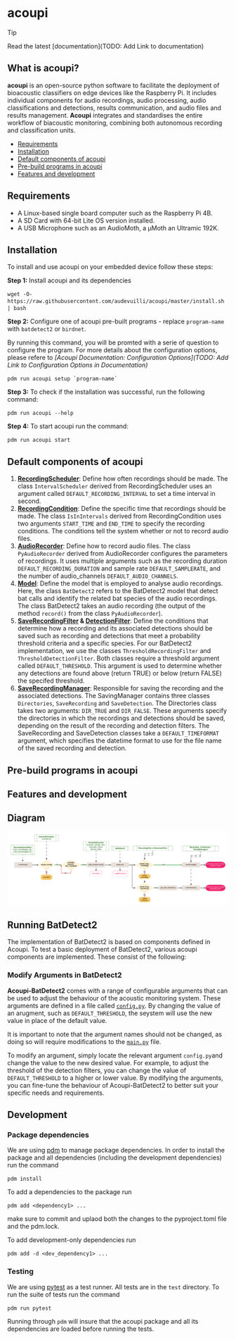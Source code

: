 # acoupi

> [!TIP]
> Read the latest [documentation](TODO: Add Link to documentation)

## What is acoupi? 
**acoupi** is an open-source python software to facilitate the deployment of bioacoustic classifiers on edge devices like the Raspberry Pi. It includes individual components for audio recordings, audio processing, audio classifications and detections, results communication, and audio files and results management. **Acoupi** integrates and standardises the entire workflow of biacoustic monitoring, combining both autonomous recording and classification units. 

- [Requirements](#requirements)
- [Installation](#installation)
- [Default components of acoupi](#default-components-of-acoupi)
- [Pre-build programs in acoupi](#pre-build-programs-in-acoupi)
- [Features and development](#features)

## Requirements

- A Linux-based single board computer such as the Raspberry Pi 4B. 
- A SD Card with 64-bit Lite OS version installed.
- A USB Microphone such as an AudioMoth, a µMoth an Ultramic 192K.

## Installation

To install and use acoupi on your embedded device follow these steps: 

**Step 1:** Install acoupi and its dependencies
```
wget -O- https://raw.githubusercontent.com/audevuilli/acoupi/master/install.sh | bash
```

**Step 2:** Configure one of acoupi pre-built programs - replace `program-name` with `batdetect2` or `birdnet`. 

By running this command, you will be promted with a serie of question to configure the program. For more details about the configuration options, please refere to *[Acoupi Documentation: Configuration Options](TODO: Add Link to Configuration Options in Documentation)*

```
pdm run acoupi setup `program-name`
```
**Step 3:** To check if the installation was successful, run the following command:
```
pdm run acoupi --help
```

**Step 4:** To start acoupi run the command: 
```
pdm run acoupi start
```

## Default components of acoupi

1.  [**RecordingScheduler**](src/acoupi/recording_schedulers.py): Define how often recordings should be made. The class `IntervalScheduler` derived from RecordingScheduler uses an argument called `DEFAULT_RECORDING_INTERVAL` to set a time interval in second.
2. [**RecordingCondition**](src/acoupi/recording_conditions.py): Define the specific time that recordings should be made. The class `IsInIntervals` derived from RecordingCondition uses two arguments `START_TIME` and `END_TIME` to specify the recording conditions. The conditions tell the system whether or not to record audio files. 
3. [**AudioRecorder**](src/acoupi/audio_recorder.py): Define how to record audio files. The class `PyAudioRecorder` derived from AudioRecorder configures the parameters of recordings. It uses multiple arguments such as the recording duration `DEFAULT_RECORDING_DURATION` and sample rate `DEFAULT_SAMPLERATE`, and the number of audio_channels `DEFAULT_AUDIO_CHANNELS`. 
4. [**Model**](src/acoupi/model.py): Define the model that is employed to analyse audio recordings. Here, the class `BatDetect2` refers to the BatDetect2 model that detect bat calls and identify the related bat species of the audio recordings. The class BatDetect2 takes an audio recording (the output of the method `record()` from the class `PyAudioRecorder`).
5. **[SaveRecordingFilter](src/acoupi/recording_filters.py) & [DetectionFilter](src/acoupi/detection_filters.py)**: Define the conditions that determine how a recording and its associated detections should be saved such as recording and detections that meet a probability threshold criteria and a specific species. For our BatDetect2 implementation, we use the classes `ThresholdRecordingFilter` and `ThresholdDetectionFilter`. Both classes require a threshold argument called `DEFAULT_THRESHOLD`. This argument is used to determine whether any detections are found above (return TRUE) or below  (return FALSE) the specifed threshold.
6. [**SaveRecordingManager**](src/acoupi/saving_managers.py): Responsible for saving the recording and the associated detections. The SavingManager contains three classes `Directories`, `SaveRecording` and `SaveDetection`. The Directories class takes two arguments: `DIR_TRUE` and `DIR_FALSE`. These arguments specify the directories in which the recordings and detections should be saved, depending on the result of the recording and detection filters. The SaveRecording and SaveDetection classes take a `DEFAULT_TIMEFORMAT` argument, which specifies the datetime format to use for the file name of the saved recording and detection. 

## Pre-build programs in acoupi

## Features and development



## Diagram

![diagram](docs/old_docs/acoupi-processdiagram.png)

## Running BatDetect2

The implementation of BatDetect2 is based on components defined in Acoupi. To test a basic deployment of BatDetect2, various acoupi components are implemented. These consist of the following: 

### Modify Arguments in BatDetect2

**Acoupi-BatDetect2** comes with a range of configurable arguments that can be used to adjust the behaviour of the acoustic monitoring system. These arguments are defined in a file called [`config.py`](src/acoupi/config.py). By changing the value of an arugment, such as `DEFAULT_THRESHOLD`, the seystem will use the new value in place of the default value. 

It is important to note that the argument names should not be changed, as doing so will require modifications to the [`main.py`](src/acoupi/main.py) file. 

To modify an argument, simply locate the relevant argument `config.py`and change the value to the new desired value. For example, to adjust the threshold of the detection filters, you can change the value of `DEFAULT_THRESHOLD` to a higher or lower value. By modifying the arguments, you can fine-tune the behaviour of Acoupi-BatDetect2 to better suit your specific needs and requirements. 

## Development

### Package dependencies

We are using [pdm](https://pdm.fming.dev/latest/) to manage package dependencies. In order to install the package and all dependencies (including the development dependencies) run the command

    pdm install
  
To add a dependencies to the package run

    pdm add <dependency1> ...
  
make sure to commit and uplaod both the changes to the pyproject.toml file and the pdm.lock.

To add development-only dependencies run

    pdm add -d <dev_dependency1> ...

### Testing

We are using [pytest](https://docs.pytest.org/en/7.2.x/) as a test runner. All tests are in the `test` directory. To run the suite of tests run the command

    pdm run pytest
  
 Running through `pdm` will insure that the acoupi package and all its dependencies are loaded before running the tests.

